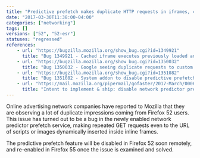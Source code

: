 ```yaml
---
title: "Predictive prefetch makes duplicate HTTP requests in iframes, causing false ad impressions"
date: "2017-03-30T11:38:00-04:00"
categories: ["networking"]
tags: []
versions: ["52", "52-esr"]
statuses: "regressed"
references:
    - url: "https://bugzilla.mozilla.org/show_bug.cgi?id=1349921"
      title: "Bug 1349921 - Cached iframe executes previously loaded and dynamically inserted scripts, makes network calls before \"onload\" event."
    - url: "https://bugzilla.mozilla.org/show_bug.cgi?id=1350032"
      title: "Bug 1350032 - Google seeing duplicate requests to custom URIs that should only be requested once"
    - url: "https://bugzilla.mozilla.org/show_bug.cgi?id=1351082"
      title: "Bug 1351082 - System addon to disable predictive prefetch"
    - url: "https://mail.mozilla.org/pipermail/gofaster/2017-March/000655.html"
      title: "Intent to implement & ship: disable network predictor prefetch"
---
```

Online advertising network companies have reported to Mozilla that they are observing a lot of duplicate impressions coming from Firefox 52 users. This issue has turned out to be a bug in the newly enabled network predictor prefetch service, making repeated GET requests even to the URL of scripts or images dynamically inserted inside inline frames.

The predictive prefetch feature will be disabled in Firefox 52 soon remotely, and re-enabled in Firefox 55 once the issue is examined and solved.
